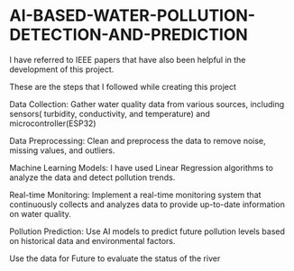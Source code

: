 # AI-BASED-WATER-POLLUTION-DETECTION-AND-PREDICTION

I have referred to IEEE papers that have also been helpful in the development of this project.

These are the steps that I followed while creating this project

Data Collection: Gather water quality data from various sources, including sensors( turbidity, conductivity, and temperature) and microcontroller(ESP32)

Data Preprocessing: Clean and preprocess the data to remove noise, missing values, and outliers.

Machine Learning Models: I have used Linear Regression algorithms to analyze the data and detect pollution trends.

Real-time Monitoring: Implement a real-time monitoring system that continuously collects and analyzes data to provide up-to-date information on water quality.

Pollution Prediction: Use AI models to predict future pollution levels based on historical data and environmental factors.

Use the data for Future to evaluate the status of the river
